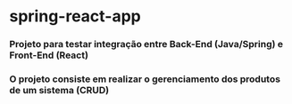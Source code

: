 # spring-react-app

### Projeto para testar integração entre Back-End (Java/Spring) e Front-End (React)

### O projeto consiste em realizar o gerenciamento dos produtos de um sistema (CRUD)
